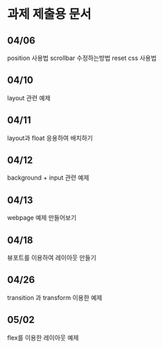 # 과제 제출용 문서

## 04/06 
position 사용법
scrollbar 수정하는방법 
reset css 사용법

## 04/10

layout 관련 예제

## 04/11

layout과 float 응용하여 배치하기

## 04/12

background + input 관련 예제

## 04/13

webpage 예제 만들어보기

## 04/18

뷰포트를 이용하여 레이아웃 만들기

## 04/26

transition 과 transform 이용한 예제

## 05/02

flex를 이용한 레이아웃 예제